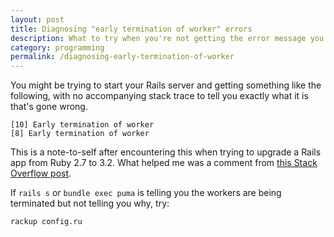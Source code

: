 ```yaml
---
layout: post
title: Diagnosing "early termination of worker" errors
description: What to try when you're not getting the error message you need.
category: programming
permalink: /diagnosing-early-termination-of-worker
---
```


You might be trying to start your Rails server and getting something like the following, with no accompanying stack trace to tell you exactly what it is that's gone wrong.

```
[10] Early termination of worker
[8] Early termination of worker
```

This is a note-to-self after encountering this when trying to upgrade a Rails app from Ruby 2.7 to 3.2. What helped me was a comment from [this Stack Overflow post](https://stackoverflow.com/q/59861277).

If `rails s` or `bundle exec puma` is telling you the workers are being terminated but not telling you why, try:

```bash
rackup config.ru
```